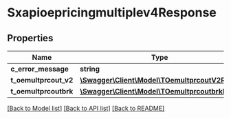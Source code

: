 # Sxapioepricingmultiplev4Response

## Properties
Name | Type | Description | Notes
------------ | ------------- | ------------- | -------------
**c_error_message** | **string** |  | [optional] 
**t_oemultprcout_v2** | [**\Swagger\Client\Model\TOemultprcoutV2Resp**](TOemultprcoutV2Resp.md) |  | [optional] 
**t_oemultprcoutbrk** | [**\Swagger\Client\Model\TOemultprcoutbrkResp**](TOemultprcoutbrkResp.md) |  | [optional] 

[[Back to Model list]](../README.md#documentation-for-models) [[Back to API list]](../README.md#documentation-for-api-endpoints) [[Back to README]](../README.md)



